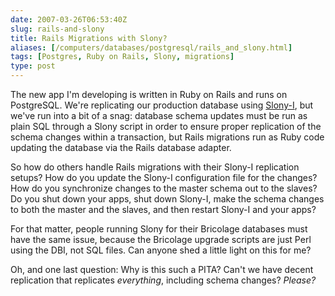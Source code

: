 ```yaml
--- 
date: 2007-03-26T06:53:40Z
slug: rails-and-slony
title: Rails Migrations with Slony?
aliases: [/computers/databases/postgresql/rails_and_slony.html]
tags: [Postgres, Ruby on Rails, Slony, migrations]
type: post
---
```


The new app I'm developing is written in Ruby on Rails and runs on PostgreSQL.
We're replicating our production database using [Slony-I], but we've run into a
bit of a snag: database schema updates must be run as plain SQL through a Slony
script in order to ensure proper replication of the schema changes within a
transaction, but Rails migrations run as Ruby code updating the database via the
Rails database adapter.

So how do others handle Rails migrations with their Slony-I replication setups?
How do you update the Slony-I configuration file for the changes? How do you
synchronize changes to the master schema out to the slaves? Do you shut down
your apps, shut down Slony-I, make the schema changes to both the master and the
slaves, and then restart Slony-I and your apps?

For that matter, people running Slony for their Bricolage databases must have
the same issue, because the Bricolage upgrade scripts are just Perl using the
DBI, not SQL files. Can anyone shed a little light on this for me?

Oh, and one last question: Why is this such a PITA? Can't we have decent
replication that replicates *everything*, including schema changes? *Please?*

  [Slony-I]: http://slony.info/ "Slony-I PostgreSQL Replication"
